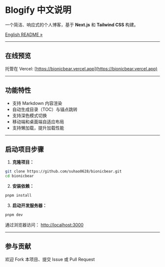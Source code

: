 # Blogify 中文说明

一个简洁、响应式的个人博客，基于 **Next.js** 和 **Tailwind CSS** 构建。

[English README »](./README.md)

---

## 在线预览

托管在 Vercel: [https://bionicbear.vercel.app](https://bionicbear.vercel.app)

---

## 功能特性

- 支持 Markdown 内容渲染
- 自动生成目录（TOC）与锚点跳转
- 支持深色模式切换
- 移动端和桌面端自适应布局
- 支持懒加载，提升加载性能

---

## 启动项目步骤

1. **克隆项目：**

```bash
git clone https://github.com/suhao0628/bionicbear.git
cd bionicbear
```

2. **安装依赖：**

```bash
pnpm install
```

3. **启动开发服务器：**

```bash
pnpm dev
```

通过浏览器访问： [http://localhost:3000](http://localhost:3000)

---

## 参与贡献

欢迎 Fork 本项目、提交 Issue 或 Pull Request
